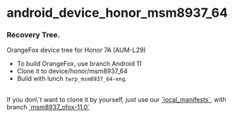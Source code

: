 # android_device_honor_msm8937_64
### Recovery Tree.

OrangeFox device tree for Honor 7A (AUM-L29)
- To build OrangeFox, use branch Android 11
- Clone it to device/honor/msm8937_64
- Build with lunch `twrp_msm8937_64-eng`.
<br/>
If you don\`t want to clone it by yourself, just use our <a href="https://github.com/Honor-MSM8937/local_manifests/">`local_manifests`</a>, with branch <a href="https://github.com/Honor-MSM8937/local_manifests/tree/msm8937_ofox-11.0">`msm8937_ofox-11.0`</a>
